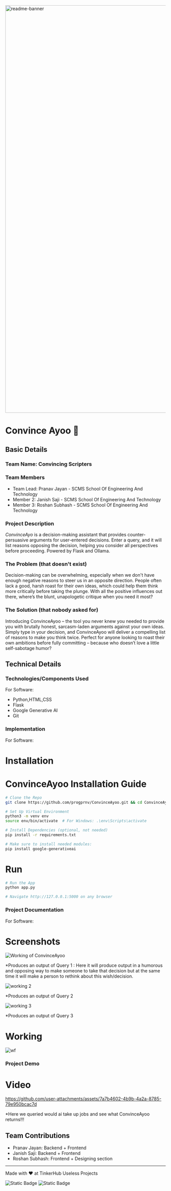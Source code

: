<img width="1280" alt="readme-banner" src="https://github.com/user-attachments/assets/35332e92-44cb-425b-9dff-27bcf1023c6c">

# Convince Ayoo 🎯


## Basic Details
### Team Name: Convincing Scripters


### Team Members
- Team Lead: Pranav Jayan - SCMS School Of Engineering And Technology
- Member 2: Janish Saji - SCMS School Of Engineering And Technology
- Member 3: Roshan Subhash - SCMS School Of Engineering And Technology 

### Project Description
*ConvinceAyo* is a decision-making assistant that provides counter-persuasive arguments for user-entered decisions. Enter a query, and it will list reasons opposing the decision, helping you consider all perspectives before proceeding. Powered by Flask and Ollama.

### The Problem (that doesn't exist)
Decision-making can be overwhelming, especially when we don't have enough negative reasons to steer us in an opposite direction. People often lack a good, harsh roast for their own ideas, which could help them think more critically before taking the plunge. With all the positive influences out there, where’s the blunt, unapologetic critique when you need it most?

### The Solution (that nobody asked for)
Introducing ConvinceAyoo – the tool you never knew you needed to provide you with brutally honest, sarcasm-laden arguments against your own ideas. Simply type in your decision, and ConvinceAyoo will deliver a compelling list of reasons to make you think twice. Perfect for anyone looking to roast their own ambitions before fully committing – because who doesn’t love a little self-sabotage humor?

## Technical Details
### Technologies/Components Used
For Software:
- Python,HTML,CSS
- Flask
- Google Generative AI
- Git


### Implementation
For Software:
# Installation
# ConvinceAyoo Installation Guide

```bash
# Clone the Repo
git clone https://github.com/progprnv/ConvinceAyoo.git && cd ConvinceAyoo

# Set Up Virtual Environment
python3 -m venv env
source env/bin/activate  # For Windows: .\env\Scripts\activate

# Install Dependencies (optional, not needed)
pip install -r requirements.txt

# Make sure to install needed modules:
pip install google-generativeai
```

# Run
```bash
# Run the App
python app.py

# Navigate http://127.0.0.1:5000 on any browser
```

### Project Documentation
For Software:

# Screenshots
![Working of ConvinceAyoo](https://github.com/user-attachments/assets/52b250e9-772f-44d2-94c6-5e85725cddab)

*Produces an output of Query 1 : Here it will produce output in a humorous and opposing way to make someone to take that decision but at the same time it will make a person to rethink about this wish/decision.

![working 2](https://github.com/user-attachments/assets/8bf2b7cc-7dfd-4bd3-acdb-dd19f53ebf79)

*Produces an output of Query 2

![working 3](https://github.com/user-attachments/assets/6d742d1a-f93d-40a0-8356-890dd6aebef5)

*Produces an output of Query 3


# Working


![wf](https://github.com/user-attachments/assets/27d4c619-f51c-446c-b7db-d644a3b5b220)





### Project Demo
# Video


https://github.com/user-attachments/assets/7a7b4602-4b9b-4a2a-8785-79e950bcac7d


*Here we queried would ai take up jobs and see what ConvinceAyoo returns!!!



## Team Contributions
- Pranav Jayan: Backend + Frontend
- Janish Saji: Backend + Frontend
- Roshan Subhash: Frontend + Designing section

---
Made with ❤️ at TinkerHub Useless Projects 

![Static Badge](https://img.shields.io/badge/TinkerHub-24?color=%23000000&link=https%3A%2F%2Fwww.tinkerhub.org%2F)
![Static Badge](https://img.shields.io/badge/UselessProject--24-24?link=https%3A%2F%2Fwww.tinkerhub.org%2Fevents%2FQ2Q1TQKX6Q%2FUseless%2520Projects)



